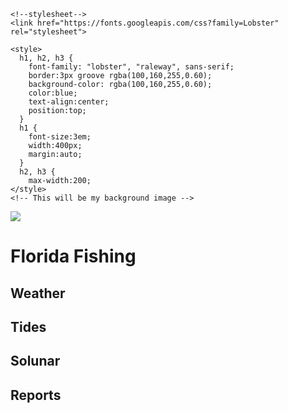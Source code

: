 <!DOCTYPE html>
<html>
  <head>
    <title>Florida Fishing</title>
   
   <!--Reference For future stylesheet
   <link
     href="/style.css"
     type="text/css"
     rel="stylesheet"> -->
     
    <!--stylesheet-->
    <link href="https://fonts.googleapis.com/css?family=Lobster" rel="stylesheet">
    
    <style>  
      h1, h2, h3 {
        font-family: "lobster", "raleway", sans-serif;
        border:3px groove rgba(100,160,255,0.60);
        background-color: rgba(100,160,255,0.60);
        color:blue;
        text-align:center;
        position:top;       
      }
      h1 {
        font-size:3em;
        width:400px;
        margin:auto; 
      }
      h2, h3 {
        max-width:200;
    </style>
    <!-- This will be my background image -->
   <img
        src="https://goo.gl/photos/D3ZqsKxXNHEd9Y8g7"/>
  </head>
  <body> 
    <h1>Florida Fishing</h1>
      <h2>Weather</h2>
      <h2>Tides</h2>
      <h2>Solunar</h2>
      <h2>Reports</h2>      
  </body>
        </html>  
